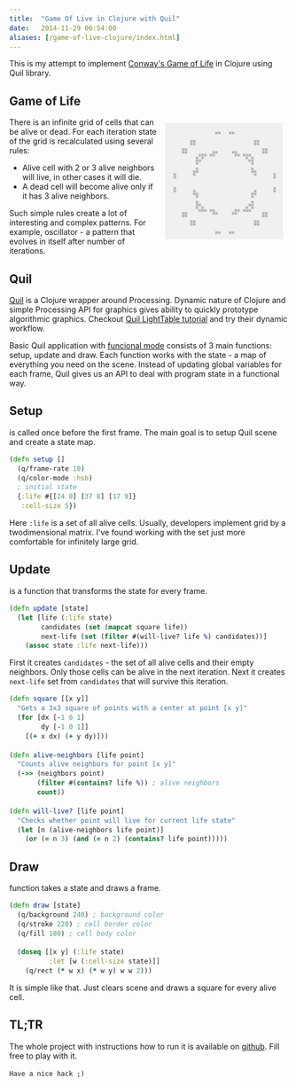 ```yaml
---
title:  "Game Of Live in Clojure with Quil"
date:   2014-11-29 06:54:00
aliases: [/game-of-live-clojure/index.html]
---
```

This is my attempt to implement [Conway's Game of Life][conwaylife] in Clojure using Quil library.

## Game of Life
<img src="/images/112P51.gif" style="float: right; margin: 10px;" />
There is an infinite grid of cells that can be alive or dead.
For each iteration state of the grid is recalculated using several rules:

* Alive cell with 2 or 3 alive neighbors will live, in other cases it will die.
* A dead cell will become alive only if it has 3 alive neighbors.

Such simple rules create a lot of interesting and complex patterns.
For example, oscillator - a pattern that evolves in itself after number of iterations.


## Quil
[Quil][quil] is a Clojure wrapper around Processing. 
Dynamic nature of Clojure and simple Processing API for graphics gives ability to quickly prototype algorithmic graphics. 
Checkout [Quil LightTable tutorial][light-table] and try their dynamic workflow.

Basic Quil application with [funcional mode][fun-mode] consists of 3 main functions: 
setup, update and draw. Each function works with the state - a map of everything you need on the scene. 
Instead of updating global variables for each frame, Quil gives us an API to deal with program state in a functional way.

## Setup
is called once before the first frame. The main goal is to setup Quil scene and create a state map. 

```clojure
(defn setup []
  (q/frame-rate 10)
  (q/color-mode :hsb)
  ; initial state
  {:life #{[24 8] [37 8] [17 9]}
   :cell-size 5})
```

Here `:life` is a set of all alive cells. Usually, developers implement grid by a twodimensional matrix. 
I've found working with the set just more comfortable for infinitely large grid.

## Update
is a function that transforms the state for every frame.

```clojure
(defn update [state]
  (let [life (:life state)
        candidates (set (mapcat square life))
        next-life (set (filter #(will-live? life %) candidates))] 
    (assoc state :life next-life)))
```

First it creates `candidates` - the set of all alive cells and their empty neighbors. 
Only those cells can be alive in the next iteration. 
Next it creates `next-life` set from `candidates` that will survive this iteration.

```clojure
(defn square [[x y]]
  "Gets a 3x3 square of points with a center at point [x y]"
  (for [dx [-1 0 1]
        dy [-1 0 1]]
    [(+ x dx) (+ y dy)]))

(defn alive-neighbors [life point]
  "Counts alive neighbors for point [x y]"
  (->> (neighbors point)
       (filter #(contains? life %)) ; alive neighbors
       count))

(defn will-live? [life point]
  "Checks whether point will live for current life state"
  (let [n (alive-neighbors life point)]
    (or (= n 3) (and (= n 2) (contains? life point)))))
```


## Draw
function takes a state and draws a frame.

```clojure
(defn draw [state]
  (q/background 240) ; background color
  (q/stroke 220) ; cell border color
  (q/fill 180) ; cell body color

  (doseq [[x y] (:life state)
          :let [w (:cell-size state)]]
    (q/rect (* w x) (* w y) w w 2)))
```
It is simple like that. Just clears scene and draws a square for every alive cell.

## TL;TR
The whole project with instructions how to run it is available on [github][gol]. 
Fill free to play with it. 

`Have a nice hack ;)`

[conwaylife]: http://www.conwaylife.com/wiki/Conway%27s_Game_of_Life
[quil]: http://quil.info
[fun-mode]: https://github.com/quil/quil/wiki/Functional-mode-%28fun-mode%29
[light-table]: https://github.com/quil/quil/wiki/Dynamic-Workflow-%28for-LightTable%29
[gol]: http://github.com/nbardiuk/gol
